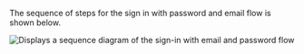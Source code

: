 The sequence of steps for the sign in with password and email flow is shown below.

<div class="common-image-format">

![Displays a sequence diagram of the sign-in with email and password flow](/img/oie-embedded-sdk/oie-embedded-sdk-use-case-sign-in-pwd-email.png)

</div>
